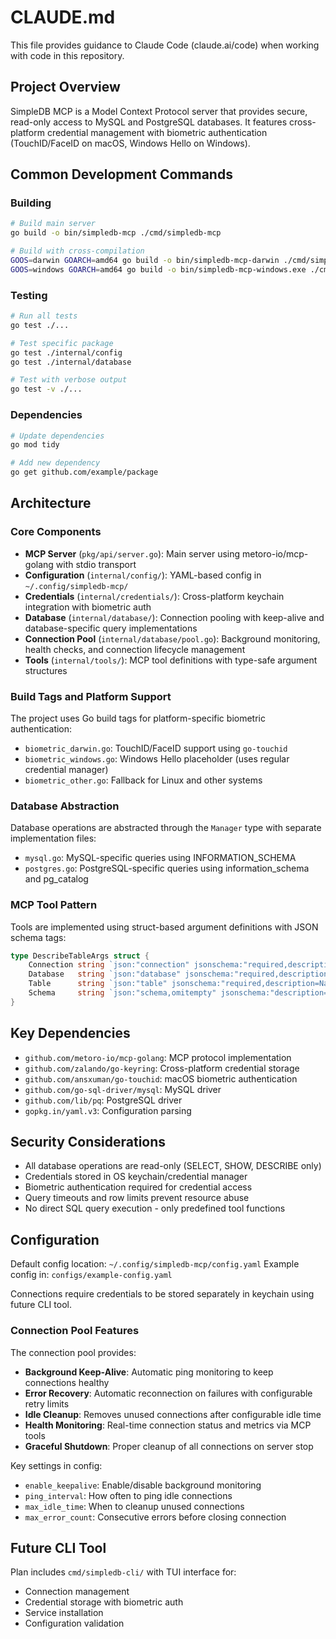 # CLAUDE.md

This file provides guidance to Claude Code (claude.ai/code) when working with code in this repository.

## Project Overview

SimpleDB MCP is a Model Context Protocol server that provides secure, read-only access to MySQL and PostgreSQL databases. It features cross-platform credential management with biometric authentication (TouchID/FaceID on macOS, Windows Hello on Windows).

## Common Development Commands

### Building
```bash
# Build main server
go build -o bin/simpledb-mcp ./cmd/simpledb-mcp

# Build with cross-compilation
GOOS=darwin GOARCH=amd64 go build -o bin/simpledb-mcp-darwin ./cmd/simpledb-mcp
GOOS=windows GOARCH=amd64 go build -o bin/simpledb-mcp-windows.exe ./cmd/simpledb-mcp
```

### Testing
```bash
# Run all tests
go test ./...

# Test specific package
go test ./internal/config
go test ./internal/database

# Test with verbose output
go test -v ./...
```

### Dependencies
```bash
# Update dependencies
go mod tidy

# Add new dependency
go get github.com/example/package
```

## Architecture

### Core Components

- **MCP Server** (`pkg/api/server.go`): Main server using metoro-io/mcp-golang with stdio transport
- **Configuration** (`internal/config/`): YAML-based config in `~/.config/simpledb-mcp/`
- **Credentials** (`internal/credentials/`): Cross-platform keychain integration with biometric auth
- **Database** (`internal/database/`): Connection pooling with keep-alive and database-specific query implementations
- **Connection Pool** (`internal/database/pool.go`): Background monitoring, health checks, and connection lifecycle management
- **Tools** (`internal/tools/`): MCP tool definitions with type-safe argument structures

### Build Tags and Platform Support

The project uses Go build tags for platform-specific biometric authentication:
- `biometric_darwin.go`: TouchID/FaceID support using `go-touchid`
- `biometric_windows.go`: Windows Hello placeholder (uses regular credential manager)
- `biometric_other.go`: Fallback for Linux and other systems

### Database Abstraction

Database operations are abstracted through the `Manager` type with separate implementation files:
- `mysql.go`: MySQL-specific queries using INFORMATION_SCHEMA
- `postgres.go`: PostgreSQL-specific queries using information_schema and pg_catalog

### MCP Tool Pattern

Tools are implemented using struct-based argument definitions with JSON schema tags:
```go
type DescribeTableArgs struct {
    Connection string `json:"connection" jsonschema:"required,description=Name of the database connection"`
    Database   string `json:"database" jsonschema:"required,description=Name of the database"`
    Table      string `json:"table" jsonschema:"required,description=Name of the table"`
    Schema     string `json:"schema,omitempty" jsonschema:"description=Name of the schema (PostgreSQL only, optional)"`
}
```

## Key Dependencies

- `github.com/metoro-io/mcp-golang`: MCP protocol implementation
- `github.com/zalando/go-keyring`: Cross-platform credential storage
- `github.com/ansxuman/go-touchid`: macOS biometric authentication
- `github.com/go-sql-driver/mysql`: MySQL driver
- `github.com/lib/pq`: PostgreSQL driver
- `gopkg.in/yaml.v3`: Configuration parsing

## Security Considerations

- All database operations are read-only (SELECT, SHOW, DESCRIBE only)
- Credentials stored in OS keychain/credential manager
- Biometric authentication required for credential access
- Query timeouts and row limits prevent resource abuse
- No direct SQL query execution - only predefined tool functions

## Configuration

Default config location: `~/.config/simpledb-mcp/config.yaml`
Example config in: `configs/example-config.yaml`

Connections require credentials to be stored separately in keychain using future CLI tool.

### Connection Pool Features

The connection pool provides:
- **Background Keep-Alive**: Automatic ping monitoring to keep connections healthy
- **Error Recovery**: Automatic reconnection on failures with configurable retry limits
- **Idle Cleanup**: Removes unused connections after configurable idle time
- **Health Monitoring**: Real-time connection status and metrics via MCP tools
- **Graceful Shutdown**: Proper cleanup of all connections on server stop

Key settings in config:
- `enable_keepalive`: Enable/disable background monitoring
- `ping_interval`: How often to ping idle connections
- `max_idle_time`: When to cleanup unused connections
- `max_error_count`: Consecutive errors before closing connection

## Future CLI Tool

Plan includes `cmd/simpledb-cli/` with TUI interface for:
- Connection management
- Credential storage with biometric auth
- Service installation
- Configuration validation